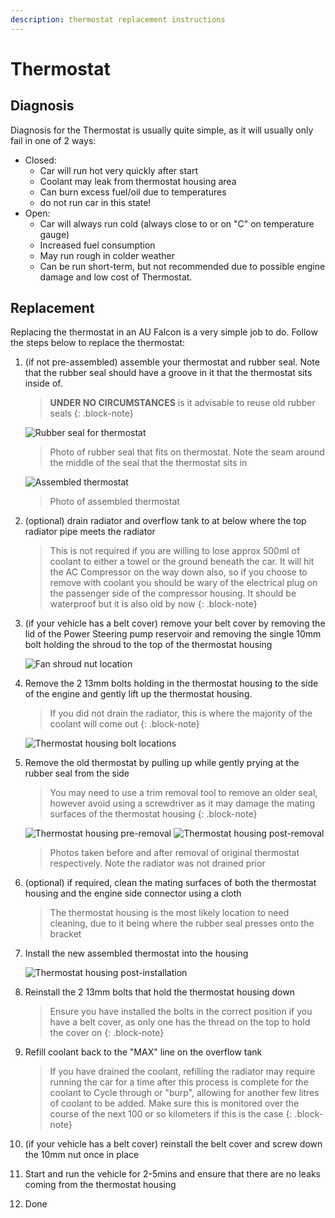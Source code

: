 ```yaml
---
description: thermostat replacement instructions
---
```


# Thermostat

## Diagnosis

Diagnosis for the Thermostat is usually quite simple, as it will usually only fail in one of 2 ways:

- Closed:
  - Car will run hot very quickly after start
  - Coolant may leak from thermostat housing area
  - Can burn excess fuel/oil due to temperatures
  - <span class="bad-highlight">do not run car in this state!</span>
- Open:
  - Car will always run cold (always close to or on "C" on temperature gauge)
  - Increased fuel consumption
  - May run rough in colder weather
  - Can be run short-term, but not recommended due to possible engine damage and low cost of Thermostat.

## Replacement
Replacing the thermostat in an AU Falcon is a very simple job to do. Follow the steps below to replace the thermostat:

1. (if not pre-assembled) assemble your thermostat and rubber seal. Note that the rubber seal should have a groove in it that the thermostat sits inside of.

    > **UNDER NO CIRCUMSTANCES** is it advisable to reuse old rubber seals
    {: .block-note}

    ![Rubber seal for thermostat](./rubber-seal.jpg)

    > Photo of rubber seal that fits on thermostat. Note the seam around the middle of the seal that the thermostat sits in

    ![Assembled thermostat](./assembled-thermostat.jpg)

    > Photo of assembled thermostat

1. (optional) drain radiator and overflow tank to at below where the top radiator pipe meets the radiator

    > This is not required if you are willing to lose approx 500ml of coolant to either a towel or the ground beneath the car. It will hit the AC Compressor on the way down also, so if you choose to remove with coolant you should be wary of the electrical plug on the passenger side of the compressor housing. It should be waterproof but it is also old by now
    {: .block-note}

1. (if your vehicle has a belt cover) remove your belt cover by removing the lid of the Power Steering pump reservoir and removing the single 10mm bolt holding the shroud to the top of the thermostat housing

    ![Fan shroud nut location](./fan-shroud-bolt.jpg)

1. Remove the 2 13mm bolts holding in the thermostat housing to the side of the engine and gently lift up the thermostat housing.

    > If you did not drain the radiator, this is where the majority of the coolant will come out
    {: .block-note}

    ![Thermostat housing bolt locations](./thermostat-bolts.jpg)

1. Remove the old thermostat by pulling up while gently prying at the rubber seal from the side
    
    >You may need to use a trim removal tool to remove an older seal, however avoid using a screwdriver as it may damage the mating surfaces of the thermostat housing
    {: .block-note}

    ![Thermostat housing pre-removal](./thermostat-exposed-old.jpg)
    ![Thermostat housing post-removal](./thermostat-exposed-removed.jpg)

    > Photos taken before and after removal of original thermostat respectively. Note the radiator was not drained prior

1. (optional) if required, clean the mating surfaces of both the thermostat housing and the engine side connector using a cloth

    > The thermostat housing is the most likely location to need cleaning, due to it being where the rubber seal presses onto the bracket
1. Install the new assembled thermostat into the housing

    ![Thermostat housing post-installation](./thermostat-exposed-new.jpg)

1. Reinstall the 2 13mm bolts that hold the thermostat housing down

    > Ensure you have installed the bolts in the correct position if you have a belt cover, as only one has the thread on the top to hold the cover on
    {: .block-note}
    
1. Refill coolant back to the "MAX" line on the overflow tank

    > If you have drained the coolant, refilling the radiator may require running the car for a time after this process is complete for the coolant to Cycle through or "burp", allowing for another few litres of coolant to be added. Make sure this is monitored over the course of the next 100 or so kilometers if this is the case
    {: .block-note}

1. (if your vehicle has a belt cover) reinstall the belt cover and screw down the 10mm nut once in place
1. Start and run the vehicle for 2-5mins and ensure that there are no leaks coming from the thermostat housing
1. Done